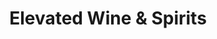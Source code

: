 ---
title: "Elevated Wine & Spirits"
url: /tannersville/elevated-wine-und-spirits/
shop: Spirituosen
---